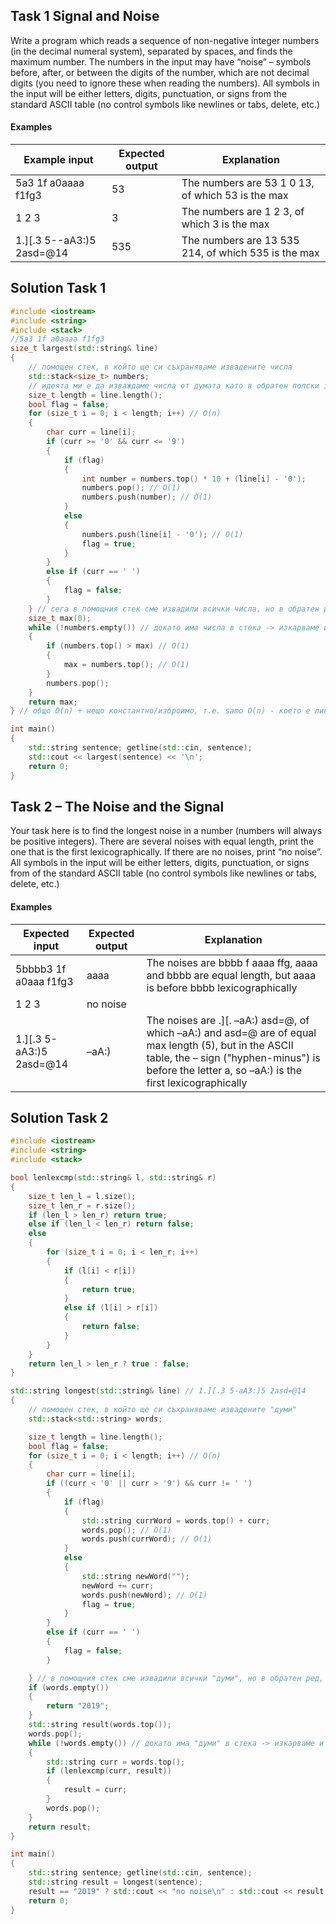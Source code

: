## Task 1 Signal and Noise
Write a program which reads a sequence of non-negative integer numbers (in the decimal numeral system), separated by spaces, and finds the maximum number. The numbers in the input may have “noise” – symbols before, after, or between the digits of the number, which are not decimal digits (you need to ignore these when reading the numbers). All symbols in the input will be either letters, digits, punctuation, or signs from the standard ASCII table (no control symbols like newlines or tabs, delete, etc.)
#### Examples

Example input|Expected output|Explanation
-|-|-
5a3 1f a0aaaa f1fg3|53|The numbers are 53 1 0 13, of which 53 is the max
1 2 3|3|The numbers are 1 2 3, of which 3 is the max
1.][.3 5--aA3:)5 2asd=@14|535|The numbers are 13 535 214, of which 535 is the max

## Solution Task 1
```cpp
#include <iostream>
#include <string>
#include <stack>
//5a3 1f a0aaaa f1fg3
size_t largest(std::string& line)
{
	// помощен стек, в който ще си съхраняваме извадените числа
	std::stack<size_t> numbers;
	// идеята ми е да изваждаме числа от думата като в обратен полски запис или postfix запис
	size_t length = line.length();
	bool flag = false;
	for (size_t i = 0; i < length; i++) // O(n)
	{
		char curr = line[i];
		if (curr >= '0' && curr <= '9')
		{
			if (flag)
			{
				int number = numbers.top() * 10 + (line[i] - '0');
				numbers.pop(); // O(1)
				numbers.push(number); // O(1)
			}
			else
			{
				numbers.push(line[i] - '0'); // O(1)
				flag = true;
			}
		}
		else if (curr == ' ')
		{
			flag = false;
		}
	} // сега в помощния стек сме извадили всички числа, но в обратен ред, което в случая не е значимо
	size_t max(0);
	while (!numbers.empty()) // докато има числа в стека -> изкарваме и търсим най-голямото
	{
		if (numbers.top() > max) // O(1)
		{
			max = numbers.top(); // O(1)			
		}
		numbers.pop();
	}
	return max;
} // общо O(n) + нещо константно/изброимо, т.е. samo O(n) - което е линейно и е fine

int main()
{
	std::string sentence; getline(std::cin, sentence);
	std::cout << largest(sentence) << '\n';
	return 0;
}
```

## Task 2 – The Noise and the Signal
Your task here is to find the longest noise in a number (numbers will always be positive integers). There are several noises with equal length, print the one that is the first lexicographically. If there are no noises, print “no noise”. All symbols in the input will be either letters, digits, punctuation, or signs from of the standard ASCII table (no control symbols like newlines or tabs, delete, etc.)
#### Examples

Expected input|Expected output|Explanation
-|-|-
5bbbb3 1f a0aaa f1fg3|aaaa|The noises are bbbb f aaaa ffg, aaaa and bbbb are equal length, but aaaa is before bbbb lexicographically
1 2 3|no noise	
1.][.3 5-aA3:)5 2asd=@14|–aA:)|The noises are .][. –aA:) asd=@, of which –aA:) and asd=@ are of equal max length (5), but in the ASCII table, the – sign ("hyphen-minus") is before the letter a, so –aA:) is the first lexicographically

## Solution Task 2
```cpp
#include <iostream>
#include <string>
#include <stack>

bool lenlexcmp(std::string& l, std::string& r)
{
	size_t len_l = l.size();
	size_t len_r = r.size();
	if (len_l > len_r) return true;
	else if (len_l < len_r) return false;
	else
	{
		for (size_t i = 0; i < len_r; i++)
		{
			if (l[i] < r[i])
			{
				return true;
			}
			else if (l[i] > r[i])
			{
				return false;
			}
		}
	}
	return len_l > len_r ? true : false;
}

std::string longest(std::string& line) // 1.][.3 5-aA3:)5 2asd=@14
{
	// помощен стек, в който ще си съхраняваме извадените "думи"
	std::stack<std::string> words;

	size_t length = line.length();
	bool flag = false;
	for (size_t i = 0; i < length; i++) // O(n)
	{
		char curr = line[i];
		if ((curr < '0' || curr > '9') && curr != ' ')
		{
			if (flag)
			{
				std::string currWord = words.top() + curr;
				words.pop(); // O(1)
				words.push(currWord); // O(1)
			}
			else
			{
				std::string newWord("");
				newWord += curr;
				words.push(newWord); // O(1)
				flag = true;
			}
		}
		else if (curr == ' ')
		{
			flag = false;
		}

	} // в помощния стек сме извадили всички "думи", но в обратен ред, което в случая не е значимо
	if (words.empty())
	{
		return "2019";
	}
	std::string result(words.top());
	words.pop();
	while (!words.empty()) // докато има "думи" в стека -> изкарваме и търсим най-голямата
	{
		std::string curr = words.top();
		if (lenlexcmp(curr, result))
		{
			result = curr;
		}
		words.pop();
	}
	return result;
}

int main()
{
	std::string sentence; getline(std::cin, sentence);
	std::string result = longest(sentence);
	result == "2019" ? std::cout << "no noise\n" : std::cout << result << "\n";
	return 0;
}
```
